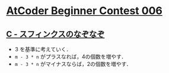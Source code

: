 # [AtCoder Beginner Contest 006](https://atcoder.jp/contests/abc006/tasks)

## [C - スフィンクスのなぞなぞ](https://atcoder.jp/contests/abc006/tasks/abc006_3)
- 3 を基準に考えていく．
- `m - 3 * n` がプラスなれば，4の個数を増やす．
- `m - 3 * n` がマイナスならば，2の個数を増やす．
